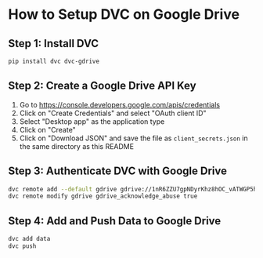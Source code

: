 # How to Setup DVC on Google Drive

## Step 1: Install DVC

```bash
pip install dvc dvc-gdrive
```

## Step 2: Create a Google Drive API Key

1. Go to https://console.developers.google.com/apis/credentials
2. Click on "Create Credentials" and select "OAuth client ID"
3. Select "Desktop app" as the application type
4. Click on "Create"
5. Click on "Download JSON" and save the file as `client_secrets.json` in the same directory as this README

## Step 3: Authenticate DVC with Google Drive

```bash
dvc remote add --default gdrive gdrive://1nR6ZZU7gpNDyrKhz8hOC_vATWGP5hmMG
dvc remote modify gdrive gdrive_acknowledge_abuse true
```

## Step 4: Add and Push Data to Google Drive

```bash
dvc add data
dvc push
```
